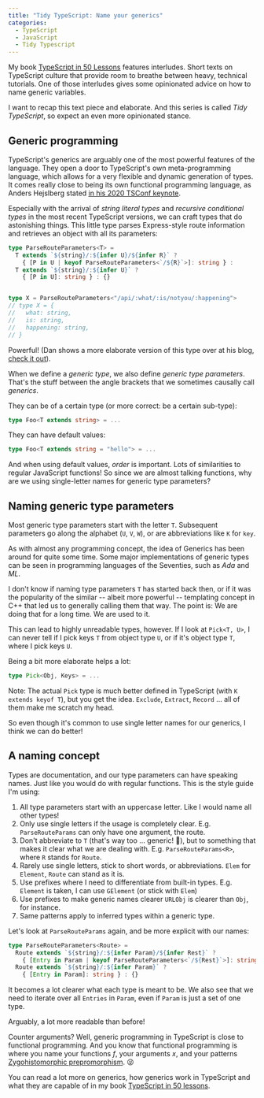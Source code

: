 ```yaml
---
title: "Tidy TypeScript: Name your generics"
categories:
  - TypeScript
  - JavaScript
  - Tidy Typescript
---
```


My book [TypeScript in 50 Lessons](https://typescript-book.com) features interludes. Short texts on TypeScript culture that provide room to breathe between heavy, technical tutorials. One of those interludes gives some opinionated advice on how to name generic variables.

I want to recap this text piece and elaborate. And this series is called *Tidy TypeScript*, so expect an even more opinionated stance.

## Generic programming

TypeScript's generics are arguably one of the most powerful features of the language. They open a door to TypeScript's own meta-programming language, which allows for a very flexible and dynamic generation of types. It comes really close to being its own functional programming language, as Anders Hejslberg stated [in his 2020 TSConf keynote](https://www.youtube.com/watch?v=IGw2MRI0YV8).

Especially with the arrival of *string literal types* and *recursive conditional types* in the most recent TypeScript versions, we can craft types that do astonishing things. This little type parses Express-style route information and retrieves an object with all its parameters:

```typescript
type ParseRouteParameters<T> = 
  T extends `${string}/:${infer U}/${infer R}` ? 
    { [P in U | keyof ParseRouteParameters<`/${R}`>]: string } : 
  T extends `${string}/:${infer U}` ?
    { [P in U]: string } : {}


type X = ParseRouteParameters<"/api/:what/:is/notyou/:happening">
// type X = {
//   what: string,
//   is: string,
//   happening: string, 
// }
```

Powerful! (Dan shows a more elaborate version of this type over at his blog, [check it out](https://effectivetypescript.com/2020/11/05/template-literal-types/)).

When we define a *generic type*, we also define *generic type parameters*. That's the stuff between the angle brackets that we sometimes causally call *generics*.

They can be of a certain type (or more correct: be a certain sub-type):

```typescript
type Foo<T extends string> = ...
```

They can have default values:

```typescript
type Foo<T extends string = "hello"> = ...
```

And when using default values, *order* is important. Lots of similarities to regular JavaScript functions! So since we are almost talking functions, why are we using single-letter names for generic type parameters?


## Naming generic type parameters

Most generic type parameters start with the letter `T`. Subsequent parameters go along the alphabet (`U`, `V`, `W`), or are abbreviations like `K` for `key`.

As with almost any programming concept, the idea of Generics has been around for quite some time. Some major implementations of generic types can be seen in programming languages of the Seventies, such as *Ada* and *ML*.

I don't know if naming type parameters `T` has started back then, or if it was the popularity of the similar -- albeit more powerful -- templating concept in C++ that led us to generally calling them that way. The point is: We are doing that for a long time. We are used to it.

This can lead to highly unreadable types, however. If I look at `Pick<T, U>`, I can never tell if I pick keys `T` from object type `U`, or if it's object type `T`, where I pick keys `U`. 

Being a bit more elaborate helps a lot:

```typescript
type Pick<Obj, Keys> = ...
```

Note: The actual `Pick` type is much better defined in TypeScript (with `K extends keyof T`), but you get the idea. `Exclude`, `Extract`, `Record` ... all of them make me scratch my head.

So even though it's common to use single letter names for our generics, I think we can do better!

## A naming concept

Types are documentation, and our type parameters can have speaking names. Just like you would do with regular functions. This is the style guide I'm using:

1. All type parameters start with an uppercase letter. Like I would name all other types!
2. Only use single letters if the usage is completely clear. E.g. `ParseRouteParams` can only have one argument, the route.
3. Don't abbreviate to `T` (that's way too ... generic! 🤨), but to something that makes it clear what we are dealing with. E.g. `ParseRouteParams<R>`, where `R` stands for `Route`.
4. Rarely use single letters, stick to short words, or abbreviations. `Elem` for `Element`, `Route` can stand as it is.
5. Use prefixes where I need to differentiate from built-in types. E.g. `Element` is taken, I can use `GElement` (or stick with `Elem`)
6. Use prefixes to make generic names clearer `URLObj` is clearer than `Obj`, for instance.
7. Same patterns apply to inferred types within a generic type.

Let's look at `ParseRouteParams` again, and be more explicit with our names:

```typescript
type ParseRouteParameters<Route> = 
  Route extends `${string}/:${infer Param}/${infer Rest}` ? 
    { [Entry in Param | keyof ParseRouteParameters<`/${Rest}`>]: string } : 
  Route extends `${string}/:${infer Param}` ?
    { [Entry in Param]: string } : {}
```

It becomes a lot clearer what each type is meant to be. We also see that we need to iterate over all `Entries` in `Param`, even if `Param` is just a set of one type. 

Arguably, a lot more readable than before!

Counter arguments? Well, generic programming in TypeScript is close to functional programming. And you know that functional programming is where you name your functions *f*, your arguments *x*, and your patterns [Zygohistomorphic prepromorphism](https://wiki.haskell.org/Zygohistomorphic_prepromorphisms). 😜

You can read a lot more on generics, how generics work in TypeScript and what they are capable of in my book [TypeScript in 50 lessons](https://typescript-book.com).

